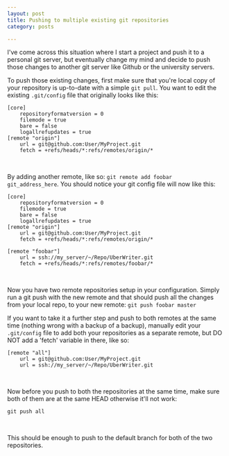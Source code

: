 ```yaml
---
layout: post
title: Pushing to multiple existing git repositories
category: posts

---
```


I've come across this situation where I start a project and push it to a personal git server, but eventually change my mind and decide to push those changes to another git server like Github or the university servers.

To push those existing changes, first make sure that you're local copy of your repository is up-to-date with a simple `git pull`. You want to edit the existing `.git/config` file that originally looks like this:

```
[core]
	repositoryformatversion = 0
	filemode = true
	bare = false
	logallrefupdates = true
[remote "origin"]
	url = git@github.com:User/MyProject.git
	fetch = +refs/heads/*:refs/remotes/origin/*
```
<br>

By adding another remote, like so: `git remote add foobar git_address_here`. You should notice your git config file will now like this:

```
[core]
	repositoryformatversion = 0
	filemode = true
	bare = false
	logallrefupdates = true
[remote "origin"]
	url = git@github.com:User/MyProject.git
	fetch = +refs/heads/*:refs/remotes/origin/*

[remote "foobar"]
	url = ssh://my_server/~/Repo/UberWriter.git
	fetch = +refs/heads/*:refs/remotes/foobar/*
```
<br>

Now you have two remote repositories setup in your configuration. Simply run a git push with the new remote and that should push all the changes from your local repo, to your new remote: `git push foobar master`

If you want to take it a further step and push to both remotes at the same time (nothing wrong with a backup of a backup), manually edit your `.git/config` file to add both your repositories as a separate remote, but DO NOT add a 'fetch' variable in there, like so:

```
[remote "all"]
	url = git@github.com:User/MyProject.git
	url = ssh://my_server/~/Repo/UberWriter.git
```
<br>

Now before you push to both the repositories at the same time, make sure both of them are at the same HEAD otherwise it'll not work:
```
git push all
```
<br>

This should be enough to push to the default branch for both of the two repositories.